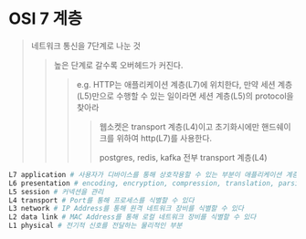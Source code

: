 # OSI 7 계층

> 네트워크 통신을 7단계로 나눈 것
>
> > 높은 단계로 갈수록 오버헤드가 커진다.
> >
> > > e.g. HTTP는 애플리케이션 계층(L7)에 위치한다, 만약 세션 계층(L5)만으로 수행할 수 있는 일이라면 세션 계층(L5)의 protocol을 찾아라
> > >
> > > > 웹소켓은 transport 계층(L4)이고 초기화시에만 핸드쉐이크를 위하여 http(L7)를 사용한다.
> > > >
> > > > postgres, redis, kafka 전부 transport 계층(L4)

```sh
L7 application # 사용자가 디바이스를 통해 상호작용할 수 있는 부분이 애플리케이션 계층(L7)이다 (e.g. ssh)
L6 presentation # encoding, encryption, compression, translation, parsing 을 담당한다
L5 session # 커넥션을 관리
L4 transport # Port를 통해 프로세스를 식별할 수 있다
L3 network # IP Address를 통해 원격 네트워크 장비를 식별할 수 있다
L2 data link # MAC Address를 통해 로컬 네트워크 장비를 식별할 수 있다
L1 physical # 전기적 신호를 전달하는 물리적인 부분
```
